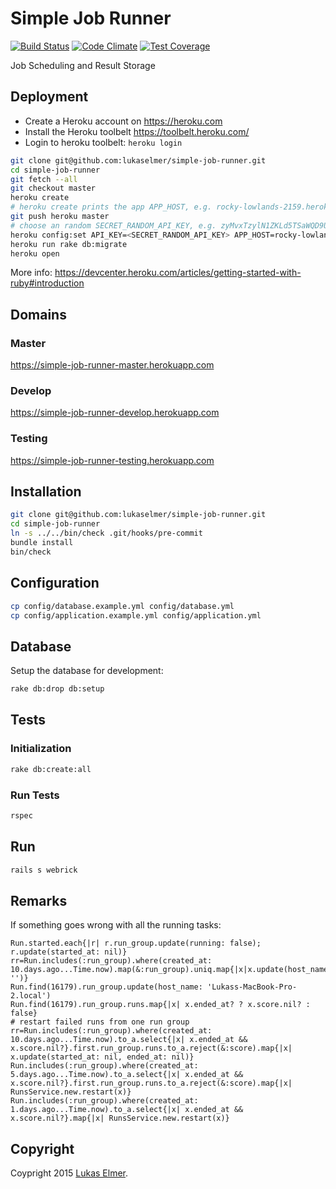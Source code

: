 # Simple Job Runner

[![Build Status](https://travis-ci.org/lukaselmer/simple-job-runner.svg?branch=master)](https://travis-ci.org/lukaselmer/simple-job-runner) [![Code Climate](https://codeclimate.com/github/lukaselmer/simple-job-runner/badges/gpa.svg)](https://codeclimate.com/github/lukaselmer/simple-job-runner) [![Test Coverage](https://codeclimate.com/github/lukaselmer/simple-job-runner/badges/coverage.svg)](https://codeclimate.com/github/lukaselmer/simple-job-runner/coverage)

Job Scheduling and Result Storage

## Deployment

* Create a Heroku account on https://heroku.com
* Install the Heroku toolbelt https://toolbelt.heroku.com/
* Login to heroku toolbelt: ```heroku login```

```sh
git clone git@github.com:lukaselmer/simple-job-runner.git
cd simple-job-runner
git fetch --all
git checkout master
heroku create
# heroku create prints the app APP_HOST, e.g. rocky-lowlands-2159.herokuapp.com
git push heroku master
# choose an random SECRET_RANDOM_API_KEY, e.g. zyMvxTzylN1ZKLd5TSaWQD9UsESsU00CGH3P
heroku config:set API_KEY=<SECRET_RANDOM_API_KEY> APP_HOST=rocky-lowlands-2159.herokuapp.com APP_PORT=443
heroku run rake db:migrate
heroku open
```

More info: https://devcenter.heroku.com/articles/getting-started-with-ruby#introduction

## Domains

### Master

https://simple-job-runner-master.herokuapp.com

### Develop

https://simple-job-runner-develop.herokuapp.com

### Testing

https://simple-job-runner-testing.herokuapp.com

## Installation

```sh
git clone git@github.com:lukaselmer/simple-job-runner.git
cd simple-job-runner
ln -s ../../bin/check .git/hooks/pre-commit
bundle install
bin/check
```

## Configuration

```sh
cp config/database.example.yml config/database.yml
cp config/application.example.yml config/application.yml
```

## Database

Setup the database for development:

```sh
rake db:drop db:setup
```

## Tests

### Initialization

```sh
rake db:create:all
```

### Run Tests

```sh
rspec
```

## Run

```sh
rails s webrick
```

## Remarks

If something goes wrong with all the running tasks:

```
Run.started.each{|r| r.run_group.update(running: false); r.update(started_at: nil)}
rr=Run.includes(:run_group).where(created_at: 10.days.ago...Time.now).map(&:run_group).uniq.map{|x|x.update(host_name: '')}
Run.find(16179).run_group.update(host_name: 'Lukass-MacBook-Pro-2.local')
Run.find(16179).run_group.runs.map{|x| x.ended_at? ? x.score.nil? : false}
# restart failed runs from one run group
rr=Run.includes(:run_group).where(created_at: 10.days.ago...Time.now).to_a.select{|x| x.ended_at && x.score.nil?}.first.run_group.runs.to_a.reject(&:score).map{|x| x.update(started_at: nil, ended_at: nil)}
Run.includes(:run_group).where(created_at: 5.days.ago...Time.now).to_a.select{|x| x.ended_at && x.score.nil?}.first.run_group.runs.to_a.reject(&:score).map{|x| RunsService.new.restart(x)}
Run.includes(:run_group).where(created_at: 1.days.ago...Time.now).to_a.select{|x| x.ended_at && x.score.nil?}.map{|x| RunsService.new.restart(x)}
```

## Copyright

Coypright 2015 [Lukas Elmer](https://github.com/lukaselmer).

